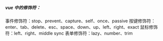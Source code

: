 ##### vue 中的修饰符：
事件修饰符：stop、prevent、capture、self、once、passive
按键修饰符：enter、tab、delete、esc、space、down、up、left、right、exact
鼠标修饰符：left、right、middle
sync
表单修饰符：lazy、number、trim